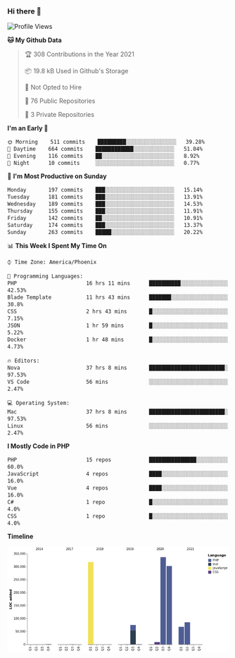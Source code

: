 ### Hi there 👋

<!--START_SECTION:waka-->
![Profile Views](http://img.shields.io/badge/Profile%20Views-1-blue)

**🐱 My Github Data** 

> 🏆 308 Contributions in the Year 2021
 > 
> 📦 19.8 kB Used in Github's Storage 
 > 
> 🚫 Not Opted to Hire
 > 
> 📜 76 Public Repositories 
 > 
> 🔑 3 Private Repositories  
 > 
**I'm an Early 🐤** 

```text
🌞 Morning    511 commits    █████████░░░░░░░░░░░░░░░░   39.28% 
🌆 Daytime    664 commits    ████████████░░░░░░░░░░░░░   51.04% 
🌃 Evening    116 commits    ██░░░░░░░░░░░░░░░░░░░░░░░   8.92% 
🌙 Night      10 commits     ░░░░░░░░░░░░░░░░░░░░░░░░░   0.77%

```
📅 **I'm Most Productive on Sunday** 

```text
Monday       197 commits    ███░░░░░░░░░░░░░░░░░░░░░░   15.14% 
Tuesday      181 commits    ███░░░░░░░░░░░░░░░░░░░░░░   13.91% 
Wednesday    189 commits    ███░░░░░░░░░░░░░░░░░░░░░░   14.53% 
Thursday     155 commits    ███░░░░░░░░░░░░░░░░░░░░░░   11.91% 
Friday       142 commits    ██░░░░░░░░░░░░░░░░░░░░░░░   10.91% 
Saturday     174 commits    ███░░░░░░░░░░░░░░░░░░░░░░   13.37% 
Sunday       263 commits    █████░░░░░░░░░░░░░░░░░░░░   20.22%

```


📊 **This Week I Spent My Time On** 

```text
⌚︎ Time Zone: America/Phoenix

💬 Programming Languages: 
PHP                      16 hrs 11 mins      ██████████░░░░░░░░░░░░░░░   42.53% 
Blade Template           11 hrs 43 mins      ███████░░░░░░░░░░░░░░░░░░   30.8% 
CSS                      2 hrs 43 mins       █░░░░░░░░░░░░░░░░░░░░░░░░   7.15% 
JSON                     1 hr 59 mins        █░░░░░░░░░░░░░░░░░░░░░░░░   5.22% 
Docker                   1 hr 48 mins        █░░░░░░░░░░░░░░░░░░░░░░░░   4.73%

🔥 Editors: 
Nova                     37 hrs 8 mins       ████████████████████████░   97.53% 
VS Code                  56 mins             ░░░░░░░░░░░░░░░░░░░░░░░░░   2.47%

💻 Operating System: 
Mac                      37 hrs 8 mins       ████████████████████████░   97.53% 
Linux                    56 mins             ░░░░░░░░░░░░░░░░░░░░░░░░░   2.47%

```

**I Mostly Code in PHP** 

```text
PHP                      15 repos            ███████████████░░░░░░░░░░   60.0% 
JavaScript               4 repos             ████░░░░░░░░░░░░░░░░░░░░░   16.0% 
Vue                      4 repos             ████░░░░░░░░░░░░░░░░░░░░░   16.0% 
C#                       1 repo              █░░░░░░░░░░░░░░░░░░░░░░░░   4.0% 
CSS                      1 repo              █░░░░░░░░░░░░░░░░░░░░░░░░   4.0%

```


**Timeline**

![Chart not found](https://raw.githubusercontent.com/mikebronner/mikebronner/master/charts/bar_graph.png) 


<!--END_SECTION:waka-->

<!--
**mikebronner/mikebronner** is a ✨ _special_ ✨ repository because its `README.md` (this file) appears on your GitHub profile.

Here are some ideas to get you started:

- 🔭 I’m currently working on ...
- 🌱 I’m currently learning ...
- 👯 I’m looking to collaborate on ...
- 🤔 I’m looking for help with ...
- 💬 Ask me about ...
- 📫 How to reach me: ...
- 😄 Pronouns: ...
- ⚡ Fun fact: ...
-->
